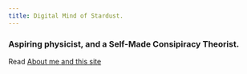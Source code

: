 ```yaml
---
title: Digital Mind of Stardust.
---
```


<h3>Aspiring physicist, and a Self-Made Consipiracy Theorist.</h3>
Read <a href="/about.md">About me and this site<a>

